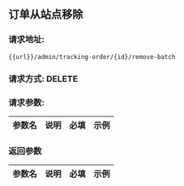 ## 订单从站点移除
### 请求地址:
```
{{url}}/admin/tracking-order/{id}/remove-batch
```
### 请求方式: DELETE  
### 请求参数:  

|参数名|说明|必填|示例|  
 |---|---|---|---|  
### 返回参数  

|参数名|说明|必填|示例|  
 |---|---|---|---|  
